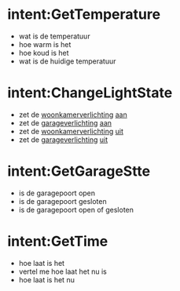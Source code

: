 # intent:GetTemperature
- wat is de temperatuur
- hoe warm is het
- hoe koud is het
- wat is de huidige temperatuur

# intent:ChangeLightState
- zet de [woonkamerverlichting](name) [aan](state:on)
- zet de [garageverlichting](name) [aan](state:on)
- zet de [woonkamerverlichting](name) [uit](state:off)
- zet de [garageverlichting](name) [uit](state:off)

# intent:GetGarageStte
- is de garagepoort open
- is de garagepoort gesloten
- is de garagepoort open of gesloten

# intent:GetTime
- hoe laat is het
- vertel me hoe laat het nu is
- hoe laat is het nu

